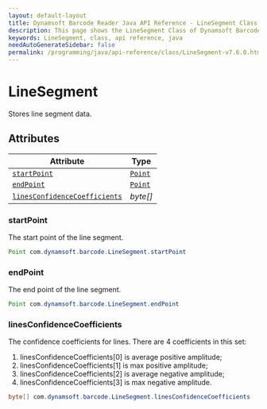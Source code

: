```yaml
---
layout: default-layout
title: Dynamsoft Barcode Reader Java API Reference - LineSegment Class
description: This page shows the LineSegment Class of Dynamsoft Barcode Reader for Java SDK API Reference.
keywords: LineSegment, class, api reference, java
needAutoGenerateSidebar: false
permalink: /programming/java/api-reference/class/LineSegment-v7.6.0.html
---
```



# LineSegment
Stores line segment data.

  

## Attributes
  
| Attribute | Type |
|---------- | ---- |
| [`startPoint`](#startpoint) | [`Point`](Point.md) |
| [`endPoint`](#endpoint) | [`Point`](Point.md) |
| [`linesConfidenceCoefficients`](#linesconfidencecoefficients) | *byte\[\]* |

### startPoint
The start point of the line segment.   
```java
Point com.dynamsoft.barcode.LineSegment.startPoint
```

### endPoint
The end point of the line segment.
```java
Point com.dynamsoft.barcode.LineSegment.endPoint
```

### linesConfidenceCoefficients
The confidence coefficients for lines. There are 4 coefficients in this set:  
1. linesConfidenceCoefficients\[0\] is average positive amplitude;   
2. linesConfidenceCoefficients\[1\] is max positive amplitude; 
3. linesConfidenceCoefficients\[2\] is average negative amplitude;   
4. linesConfidenceCoefficients\[3\] is max negative amplitude.
```java
byte[] com.dynamsoft.barcode.LineSegment.linesConfidenceCoefficients
```

